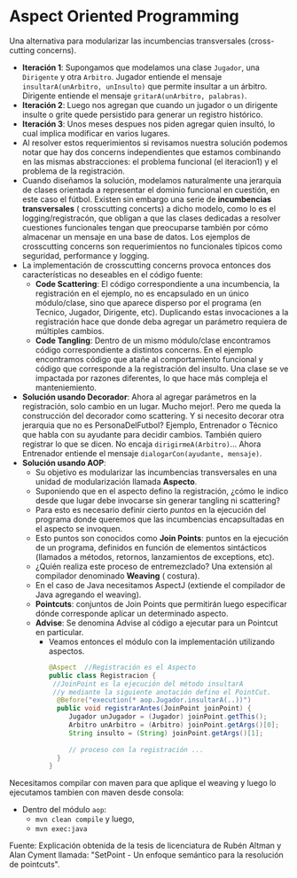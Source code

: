 # Aspect Oriented Programming

Una alternativa para modularizar las incumbencias transversales (cross-cutting concerns).

- **Iteración 1**: Supongamos que modelamos una clase `Jugador`, una `Dirigente` y otra `Arbitro`. Jugador entiende
  el mensaje `insultarA(unArbitro, unInsulto)` que permite insultar a un árbitro. Dirigente entiende el mensaje `gritarA(unArbitro, palabras)`.
- **Iteración 2**: Luego nos agregan que cuando un jugador o un dirigente insulte o grite quede persistido para generar un registro histórico.
- **Iteración 3**: Unos meses despues nos piden agregar quien insultó, lo cual implica modificar en varios lugares.
- Al resolver estos requerimientos si revisamos nuestra solución podemos notar que hay dos concerns independientes que
  estamos combinando en las mismas abstracciones: el problema funcional (el iteracion1) y el problema de la registración.
- Cuando diseñamos la solución, modelamos naturalmente una jerarquía de clases orientada a representar el dominio
  funcional en cuestión, en este caso el fútbol. Existen sin embargo una serie de **incumbencias transversales** (
  crosscutting concerts) a dicho modelo, como lo es el logging/registracón, que obligan a que las clases dedicadas a
  resolver cuestiones funcionales tengan que preocuparse también por cómo almacenar un mensaje en una base de datos. Los
  ejemplos de crosscutting concerns son requerimientos no funcionales típicos como seguridad, performance y logging.
- La implementación de crosscutting concerns provoca entonces dos características no deseables en
  el código fuente:
    - **Code Scattering**: El código correspondiente a una incumbencia, la registración en el ejemplo, no es encapsulado
      en un único módulo/clase, sino que aparece disperso por el programa (en Tecnico, Jugador, Dirigente, etc).
      Duplicando estas invocaciones a la registración hace que donde deba agregar un parámetro requiera de múltiples
      cambios.
    - **Code Tangling**: Dentro de un mismo módulo/clase encontramos código correspondiente a distintos concerns.
      En el ejemplo encontramos código que atañe al comportamiento funcional y código que corresponde a la
      registración del insulto. Una clase se ve impactada por razones diferentes, lo que hace más compleja el
      manteniemiento.
- **Solución usando Decorador**: Ahora al agregar parámetros en la registración, solo cambio en un lugar. Mucho mejor!. Pero me queda la construcción del decorador como scattering. Y si necesito decorar otra jerarquia que no es PersonaDelFutbol? Ejemplo, Entrenador o Técnico que habla con su ayudante para decidir cambios. También quiero registrar lo que se dicen. No encaja `dirigirmeA(Arbitro)`... Ahora Entrenador entiende el mensaje `dialogarCon(ayudante, mensaje)`.
- **Solución usando AOP**:
    - Su objetivo es modularizar las incumbencias transversales en una unidad de modularización llamada **Aspecto**.
    - Suponiendo que en el aspecto defino la registración, ¿cómo le indico desde que lugar debe invocarse sin
      generar tangling ni scattering?
    - Para esto es necesario definir cierto *puntos* en la ejecución del programa donde queremos que las
      incumbencias encapsultadas en el aspecto se invoquen.
    - Esto puntos son conocidos como **Join Points**: puntos en la ejecución de un programa, definidos en
      función de elementos sintácticos (llamados a métodos, retornos, lanzamientos de exceptions, etc).
    - ¿Quién realiza este proceso de entremezclado? Una extensión al compilador denominado **Weaving** (
      costura).
    - En el caso de Java necesitamos AspectJ (extiende el compilador de Java agregando el weaving).
    - **Pointcuts**: conjuntos de Join Points que permitirán luego especificar dónde corresponde aplicar un
      determinado aspecto.
    - **Advise**: Se denomina Advise al código a ejecutar para un Pointcut en particular.
        - Veamos entonces el módulo con la implementación utilizando aspectos.
          ```java
          @Aspect  //Registración es el Aspecto
          public class Registracion {
           //JoinPoint es la ejecución del método insultarA 
           //y mediante la siguiente anotación defino el PointCut.
            @Before("execution(* aop.Jugador.insultarA(..))") 
            public void registrarAntes(JoinPoint joinPoint) {
               Jugador unJugador = (Jugador) joinPoint.getThis();
               Arbitro unArbitro = (Arbitro) joinPoint.getArgs()[0];
               String insulto = (String) joinPoint.getArgs()[1];
                     
               // proceso con la registración ...
            }
          }
          ```

Necesitamos compilar con maven para que aplique el weaving y luego lo ejecutamos tambien con maven desde consola:

- Dentro del módulo `aop`:
    - `mvn clean compile` y luego,
    - `mvn exec:java`

Fuente: Explicación obtenida de la tesis de licenciatura de Rubén Altman y Alan Cyment llamada: "SetPoint - Un enfoque
semántico para la resolución de pointcuts".